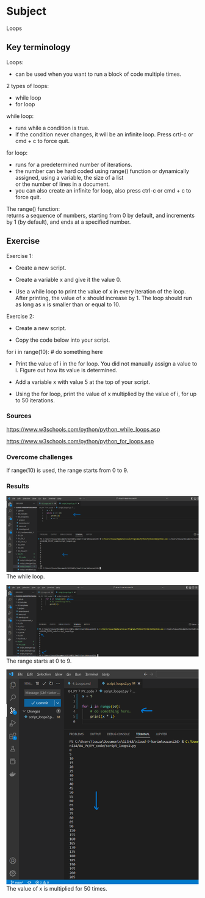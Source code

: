 # Subject
Loops

## Key terminology
Loops:  
- can be used when you want to run a block of code multiple times.  

2 types of loops:  
- while loop  
- for loop  

while loop:  
- runs while a condition is true.
- if the condition never changes, it will be an infinite loop. Press crtl-c or cmd + c to force quit.  

for loop:  
- runs for a predetermined number of iterations.  
- the number can be hard coded using range() function or dynamically assigned, using a variable, the size of a list  
or the number of lines in a document.  
- you can also create an infinite for loop, also press ctrl-c or cmd + c to force quit.  

The range() function:  
returns a sequence of numbers, starting from 0 by default, and increments by 1 (by default), and ends at a specified number.

## Exercise  
Exercise 1:  

- Create a new script.  

- Create a variable x and give it the value 0.  

- Use a while loop to print the value of x in every iteration of the loop. After printing, the value of x should increase by 1. The loop should run as long as x is smaller than or equal to 10.  

Exercise 2:  

- Create a new script.  

- Copy the code below into your script.  

 for i in range(10):
    # do something here  

- Print the value of i in the for loop. You did not manually assign a value to i. Figure out how its value is determined.  

- Add a variable x with value 5 at the top of your script.  

- Using the for loop, print the value of x multiplied by the value of i, for up to 50 iterations.


### Sources
https://www.w3schools.com/python/python_while_loops.asp  

https://www.w3schools.com/python/python_for_loops.asp

### Overcome challenges
If range(10) is used, the range starts from 0 to 9.

### Results  
![result exercise 1](https://github.com/Techgrounds-Cloud-9/cloud-9-karimtouzani24/blob/ed64b9020d5c02179704f8324b6c8d24a504bacf/00_includes/PY/result_loops1.png)  
The while loop.  

![range 10 means from 0 to 9](https://github.com/Techgrounds-Cloud-9/cloud-9-karimtouzani24/blob/bb3a9eba8c9afe59958e35c16cb16b79e712e7f6/00_includes/PY/result_loops2a.png)  
The range starts at 0 to 9.  

![multiply x for 50 times](https://github.com/Techgrounds-Cloud-9/cloud-9-karimtouzani24/blob/19c9cec58347e849cf1e5e1b57df4a04d18d16fd/00_includes/PY/result_loops2b.png)  
The value of x is multiplied for 50 times.  

